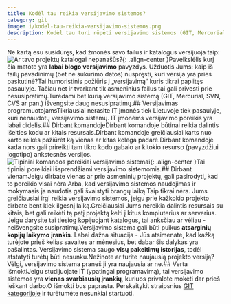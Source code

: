 ```yaml
---
title: Kodėl tau reikia versijavimo sistemos?
category: git
image: i/kodel-tau-reikia-versijavimo-sistemos.png
description: Kodėl tau turi rūpėti versijavimo sistemos (GIT, Mercurial, SVN) turėjimas? Skaityk.
---
```


Ne kartą esu susidūręs, kad žmonės savo failus ir katalogus versijuoja taip:![Ar tavo projektų katalogai nepanašūs?](/i/dizainerio_katalogas.png){: .align-center }Paveikslėlis kurį čia matote yra **labai blogo versijavimo** pavyzdys. Užduotis Jums: kaip iš failų pavadinimų (bet ne sukūrimo datos) nuspręsti, kuri versija yra prieš paskutinė?Tai humoristinis požiūris į „versijavimą“ kuris tikrai paplitęs pasaulyje. Tačiau net ir tvarkant tik asmeninius failus tai gali privesti prie nesusipratimų.Turėdami bet kurią versijavimo sistemą (GIT, Mercurial, SVN, CVS ar pan.) išvengsite daug nesusipratimų.## Versijavimas programuotojamsTikriausiai nerasite IT įmonės tiek Lietuvoje tiek pasaulyje, kuri nenaudotų versijavimo sistemų. IT įmonėms versijavimo poreikis yra labai didelis.## Dirbant komandojeDirbant komandoje būtinai reikia dalintis išeities kodu ar kitais resursais.Dirbant komandoje greičiausiai karts nuo karto reikės pažiūrėt ką vienas ar kitas kolega padarė.Dirbant komandoje kada nors gali prireikti tam tikro kodo gabalo ar kitokio resurso (pavyzdžiui logotipo) ankstesnės versijos.![Tipiniai komandos poreikiai versijavimo sistemai](/i/kodo-dalijimasis.jpg){: .align-center }Tai tipiniai poreikiai išsprendžiami versijavimo sistemomis.## Dirbant vienamJeigu dirbate vienas ar prie asmeninių projektų, gali pasirodyti, kad to poreikio visai nėra.Arba, kad versijavimo sistemos naudojimas ir mokymasis ja naudotis gali švaistyti brangų laiką.Taip tikrai nėra. Jums greičiausiai irgi reikia versijavimo sistemos, jeigu prie kažkokio projekto dirbate bent kiek ilgesnį laiką.Greičiausiai Jums nereikia dalintis resursais su kitais, bet gali reikėti tą patį projektą kelti į kitus kompiuterius ar serverius. Jeigu darysite tai tiesiog kopijuojant katalogus, tai anksčiau ar vėliau - neišvengsite susipratimų.Versijavimo sistema gali būti puikus **atsarginių kopijų laikymo įrankis**. Labai dažna situacija - Jūs atsimenate, kad kažką turėjote prieš kelias savaites ar mėnesius, bet dabar šis dalykas yra pašalintas. Versijavimo sistema saugo **visų pakeitimų istorijas**, todėl atstatyti turėtų būti nesunku.Nežinote ar turite naujausią projekto versiją? Vėlgi, versijavimo sistema praneš ji yra naujausia ar ne.## Verta išmoktiJeigu studijuojate IT (ypatingai programavimą), tai versijavimo sistemos yra **vienas svarbiausių įrankių**, kuriuos privalote mokėti dar prieš ieškant darbo.O išmokti bus paprasta. Perskaitykit straipsnius <a href="/git">GIT kategorijoje</a> ir turėtumėte nesunkiai startuoti.
